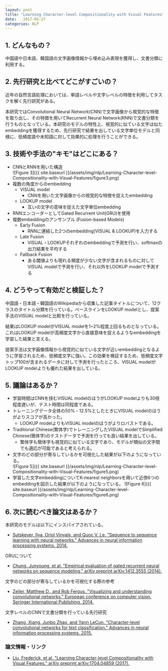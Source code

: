 ```yaml
---
layout: post
title: "Learning Character-level Compositionality with Visual Features"
date:   2017-05-27
categories: NLP
---
```


## 1. どんなもの？

中国語や日本語、韓国語の文字画像情報から埋め込み表現を獲得し、文書分類に利用する。

## 2. 先行研究と比べてどこがすごいの？

近年の自然言語処理においては、単語レベルや文字レベルの特徴を利用してタスクを解く先行研究がある。

本研究ではConvolutional Neural Network(CNN)で文字画像から視覚的な特徴を取り出し、その特徴を用いてRecurrent Neural Network(RNN)で文書分類を行うものとなっている。本研究のモデルの特性上、視覚的に似ている文字は似たembeddingを獲得するため、先行研究で結果を出している文字単位モデルと同様に、低頻度語や未知語に対して効果的に処理を行うことができる。

## 3. 技術や手法の"キモ"はどこにある？

* CNNとRNNを用いた構造  
  ![Figure 3]({{ site.baseurl }}/assets/img/nlp/Learning-Character-level-Compositionality-with-Visual-Features/figure3.png)
* 複数の角度からのembedding
  * VISUAL model
	* CNNを用いた文字画像からの視覚的な特徴を捉えたembedding
  * LOOKUP model
	* 互いの文字の意味を捉えた文字単位embedding
* RNNエンコーダーとしてGated Recurrent Unit(GRU)を使用
* 複数embeddingのアンサンブル (Fusion-based Models)
  * Early Fusion
	* RNNに連結した2つのembedding(VISUAL & LOOKUP)を入力する
  * Late Fusion
	* VISUAL・LOOKUPそれぞれのembeddingで予測を行い、softmaxの出力結果を平均する
  * Fallback Fusion
	* ある閾値よりも現れる頻度が少ない文字が含まれるものに対してVISUAL modelで予測を行い、それ以外をLOOKUP modelで予測する
  
## 4. どうやって有効だと検証した？

中国語・日本語・韓国語のWikipediaから収集した記事タイトルについて、12クラスのタイトル分類を行っている。ベースラインをLOOKUP modelとし、提案手法のVISUAL modelと比較を行っている。

結果はLOOKUP modelがVISUAL modelを1~2%程度上回るものとなっている。これはLOOKUP modelが高頻度文字から直接意味を捉えるようなembeddingを学習した結果と言える。

提案手法は文字画像情報から視覚的に似ている文字が近いembeddingとなるように学習されるため、低頻度文字に強い。この効果を検証するため、低頻度文字トップ100が含まれるデータに対して予測を行ったところ、VISUAL modelがLOOKUP modelよりも優れた結果を出している。

## 5. 議論はあるか？

* 学習時間はCNNを挟むVISUAL modelのほうがLOOKUP modelよりも30倍程度遅いが、テスト時間は同程度である。
* トレーニングデータ全体の50%・12.5%としたときにVISUAL modelのほうがよりスコアが高かった。
  * LOOKUP modelよりもVISUAL modelのほうがよりロバストである。
* Traditional Chinese(繁体字)でトレーニングしたVISUAL modelでSimplified Chinese(簡体字)のテストデータで予測を行っても良い結果を出している。
  * 繁体字も簡体字も視覚的に似ている文字であり、モデルが類似の文字間でも適応が可能であると考えられる。
* 文字のどの部分が寄与しているかを可視化した結果が以下のようになっている。  
  ![Figure 5]({{ site.baseurl }}/assets/img/nlp/Learning-Character-level-Compositionality-with-Visual-Features/figure5.png)
* 学習した文字embeddingについてK-nearest neighborsを用いて近傍6つのembeddingを図示した結果が以下のようになっている。
  ![Figure 6]({{ site.baseurl }}/assets/img/nlp/Learning-Character-level-Compositionality-with-Visual-Features/figure6.png)
  
## 6. 次に読むべき論文はあるか？

本研究のモデルは以下にインスパイアされている。
* [Sutskever, Ilya, Oriol Vinyals, and Quoc V. Le. "Sequence to sequence learning with neural networks." Advances in neural information processing systems. 2014.](https://papers.nips.cc/paper/5346-sequence-to-sequence-learning-with-neural-networks.pdf)

GRUについて
* [Chung, Junyoung, et al. "Empirical evaluation of gated recurrent neural networks on sequence modeling." arXiv preprint arXiv:1412.3555 (2014).](https://arxiv.org/pdf/1412.3555)

文字のどの部分が寄与しているかを可視化する際の参考
* [Zeiler, Matthew D., and Rob Fergus. "Visualizing and understanding convolutional networks." European conference on computer vision. Springer International Publishing, 2014.](http://link.springer.com/chapter/10.1007/978-3-319-10590-1_53)

文字レベルのCNNで文書分類を行っている先行研究
* [Zhang, Xiang, Junbo Zhao, and Yann LeCun. "Character-level convolutional networks for text classification." Advances in neural information processing systems. 2015.](http://papers.nips.cc/paper/5782-character-level-convolutional-networks-for-text-classification.pdf)

### 論文情報・リンク

* [Liu, Frederick, et al. "Learning Character-level Compositionality with Visual Features." arXiv preprint arXiv:1704.04859 (2017).](https://arxiv.org/pdf/1704.04859)
